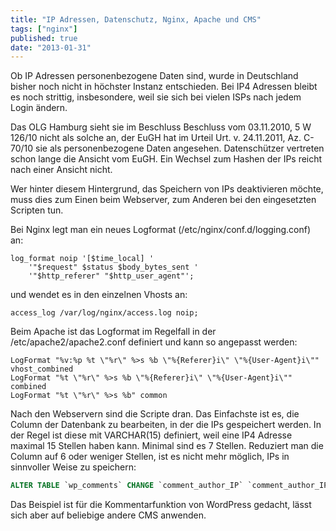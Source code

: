 ```yaml
---
title: "IP Adressen, Datenschutz, Nginx, Apache und CMS"
tags: ["nginx"]
published: true
date: "2013-01-31"
---
```


Ob IP Adressen personenbezogene Daten sind, wurde in Deutschland bisher noch nicht in höchster Instanz entschieden. Bei IP4 Adressen bleibt es noch strittig, insbesondere, weil sie sich bei vielen ISPs nach jedem Login ändern.

Das OLG Hamburg sieht sie im Beschluss Beschluss vom 03.11.2010, 5 W 126/10 nicht als solche an, der EuGH hat im Urteil Urt. v. 24.11.2011, Az. C-70/10 sie als personenbezogene Daten angesehen. Datenschützer vertreten schon lange die Ansicht vom EuGH. Ein Wechsel zum Hashen der IPs reicht nach einer Ansicht nicht.

Wer hinter diesem Hintergrund, das Speichern von IPs deaktivieren möchte, muss dies zum Einen beim Webserver, zum Anderen bei den eingesetzten Scripten tun.

Bei Nginx legt man ein neues Logformat (/etc/nginx/conf.d/logging.conf) an:

```
log_format noip	'[$time_local] '
	'"$request" $status $body_bytes_sent '
	'"$http_referer" "$http_user_agent"';
```

und wendet es in den einzelnen Vhosts an:

```
access_log /var/log/nginx/access.log noip;
```

Beim Apache ist das Logformat im Regelfall in der /etc/apache2/apache2.conf definiert und kann so angepasst werden:

```
LogFormat "%v:%p %t \"%r\" %>s %b \"%{Referer}i\" \"%{User-Agent}i\"" vhost_combined
LogFormat "%t \"%r\" %>s %b \"%{Referer}i\" \"%{User-Agent}i\"" combined
LogFormat "%t \"%r\" %>s %b" common
```

Nach den Webservern sind die Scripte dran. Das Einfachste ist es, die Column der Datenbank zu bearbeiten, in der die IPs gespeichert werden. In der Regel ist diese mit VARCHAR(15) definiert, weil eine IP4 Adresse maximal 15 Stellen haben kann. Minimal sind es 7 Stellen. Reduziert man die Column auf 6 oder weniger Stellen, ist es nicht mehr möglich, IPs in sinnvoller Weise zu speichern:

```sql
ALTER TABLE `wp_comments` CHANGE `comment_author_IP` `comment_author_IP` VARCHAR(5) NOT NULL DEFAULT ''
```

Das Beispiel ist für die Kommentarfunktion von WordPress gedacht, lässt sich aber auf beliebige andere CMS anwenden.

